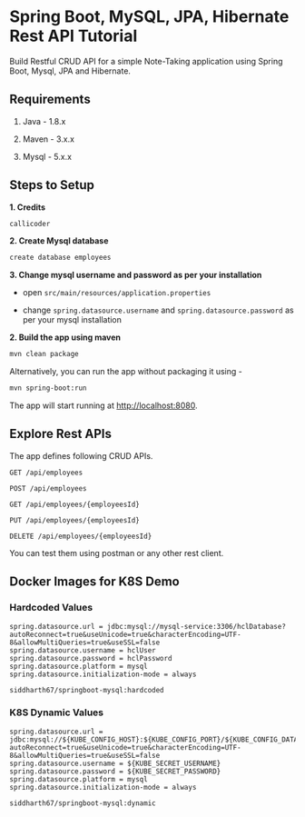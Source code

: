# Spring Boot, MySQL, JPA, Hibernate Rest API Tutorial

Build Restful CRUD API for a simple Note-Taking application using Spring Boot, Mysql, JPA and Hibernate.

## Requirements

1. Java - 1.8.x

2. Maven - 3.x.x

3. Mysql - 5.x.x

## Steps to Setup

**1. Credits**
```bash
callicoder
```

**2. Create Mysql database**
```bash
create database employees
```

**3. Change mysql username and password as per your installation**

+ open `src/main/resources/application.properties`

+ change `spring.datasource.username` and `spring.datasource.password` as per your mysql installation

**2. Build the app using maven**

```bash
mvn clean package
```

Alternatively, you can run the app without packaging it using -

```bash
mvn spring-boot:run
```

The app will start running at <http://localhost:8080>.

## Explore Rest APIs

The app defines following CRUD APIs.

    GET /api/employees
    
    POST /api/employees
    
    GET /api/employees/{employeesId}
    
    PUT /api/employees/{employeesId}
    
    DELETE /api/employees/{employeesId}

You can test them using postman or any other rest client.

## Docker Images for K8S Demo
### Hardcoded Values
```
spring.datasource.url = jdbc:mysql://mysql-service:3306/hclDatabase?autoReconnect=true&useUnicode=true&characterEncoding=UTF-8&allowMultiQueries=true&useSSL=false
spring.datasource.username = hclUser
spring.datasource.password = hclPassword
spring.datasource.platform = mysql
spring.datasource.initialization-mode = always
```
```
siddharth67/springboot-mysql:hardcoded
```

### K8S Dynamic Values
```
spring.datasource.url = jdbc:mysql://${KUBE_CONFIG_HOST}:${KUBE_CONFIG_PORT}/${KUBE_CONFIG_DATABASE}?autoReconnect=true&useUnicode=true&characterEncoding=UTF-8&allowMultiQueries=true&useSSL=false
spring.datasource.username = ${KUBE_SECRET_USERNAME}
spring.datasource.password = ${KUBE_SECRET_PASSWORD}
spring.datasource.platform = mysql
spring.datasource.initialization-mode = always
```

```
siddharth67/springboot-mysql:dynamic
```

